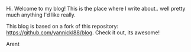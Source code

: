 Hi. Welcome to my blog!
This is the place where I write about.. 
well pretty much anything I'd like really.

This blog is based on a fork of this repository: https://github.com/yannickl88/blog. Check it out, its awesome!

Arent